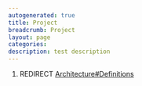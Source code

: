 ```yaml
---
autogenerated: true
title: Project
breadcrumb: Project
layout: page
categories: 
description: test description
---
```


1.  REDIRECT [Architecture\#Definitions](Architecture#Definitions )
